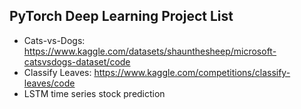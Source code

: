 ## PyTorch Deep Learning Project List
- Cats-vs-Dogs: https://www.kaggle.com/datasets/shaunthesheep/microsoft-catsvsdogs-dataset/code
- Classify Leaves: https://www.kaggle.com/competitions/classify-leaves/code
- LSTM time series stock prediction
